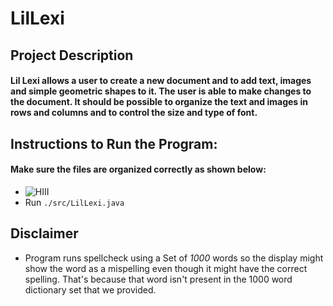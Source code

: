 # LilLexi 
## Project Description
#### Lil Lexi allows a user to create a new document and to add text, images and simple geometric shapes to it. The user is able to make changes to the document. It should be possible to organize the text and images in rows and columns and to control the size and type of font. 
## Instructions to Run the Program:
#### Make sure the files are organized correctly as shown below:
* ![HIII](https://github.com/alisartazkhan/LilLexi/blob/main/DIR-org.png)
* Run `./src/LilLexi.java`
## Disclaimer
* Program runs spellcheck using a Set of *1000* words so the display might show the word as a mispelling even though it might have the correct spelling. That's because that word isn't present in the 1000 word dictionary set that we provided. 
